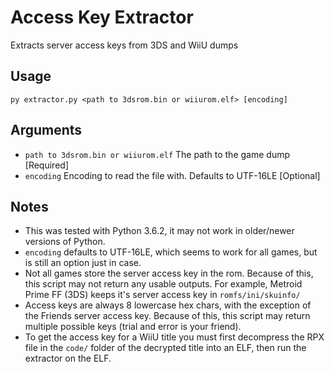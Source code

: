 # Access Key Extractor

Extracts server access keys from 3DS and WiiU dumps

## Usage

`py extractor.py <path to 3dsrom.bin or wiiurom.elf> [encoding]`

## Arguments

- `path to 3dsrom.bin or wiiurom.elf` The path to the game dump [Required]
- `encoding` Encoding to read the file with. Defaults to UTF-16LE [Optional]

## Notes

- This was tested with Python 3.6.2, it may not work in older/newer versions of Python.
- `encoding` defaults to UTF-16LE, which seems to work for all games, but is still an option just in case.
- Not all games store the server access key in the rom. Because of this, this script may not return any usable outputs. For example, Metroid Prime FF (3DS) keeps it's server access key in `romfs/ini/skuinfo/`
- Access keys are always 8 lowercase hex chars, with the exception of the Friends server access key. Because of this, this script may return multiple possible keys (trial and error is your friend).
- To get the access key for a WiiU title you must first decompress the RPX file in the `code/` folder of the decrypted title into an ELF, then run the extractor on the ELF.